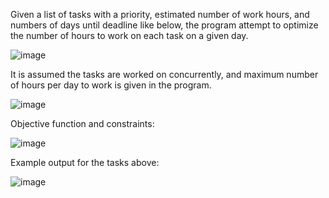 Given a list of tasks with a priority, estimated number of work hours, and numbers of days until deadline like below, the program attempt to optimize the number of hours to work on each task on a given day.

![image](https://github.com/LuchianGheorghe/task-scheduler-or/assets/73704963/152d84c2-a694-4834-a445-6d1f204ce887)

It is assumed the tasks are worked on concurrently, and maximum number of hours per day to work is given in the program.

![image](https://github.com/LuchianGheorghe/task-scheduler-or/assets/73704963/0efd4696-cd0f-4de1-a6df-3f8b8df7cf49)

Objective function and constraints: 

![image](https://github.com/LuchianGheorghe/task-scheduler-or/assets/73704963/a4609ec1-a226-4f26-b52e-8a2a3771d036)

Example output for the tasks above:

![image](https://github.com/LuchianGheorghe/task-scheduler-or/assets/73704963/da02a84b-fd70-4323-bc8e-0e4c33c8d113)
